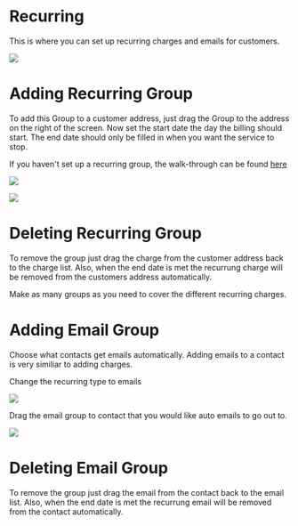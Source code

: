 # Recurring
This is where you can set up recurring charges and emails for customers.


![](https://cdn.realsgii2.dev/wise-software-docs/image_36.ce3484ff.png)


# Adding Recurring Group
To add this Group to a customer address, just drag the Group to the address on the right of the screen. Now set the start date the day the billing should start. The end date should only be filled in when you want the service to stop. 

If you haven't set up a recurring group, the walk-through can be found [here](https://docs.wisesoftwareinc.com/enterprise/billing/settings/charges)

![](https://cdn.realsgii2.dev/wise-software-docs/image_54.8a914e6f.png)


![](https://cdn.realsgii2.dev/wise-software-docs/image_55.8f3fdff2.png)

# Deleting Recurring Group

To remove the group just drag the charge from the customer address back to the charge list. Also, when the end date is met the recurrung charge will be removed from the customers address automatically.


Make as many groups as you need to cover the different recurring charges.

# Adding Email Group
Choose what contacts get emails automatically. Adding emails to a contact is very similiar to adding charges. 

Change the recurring type to emails

![](https://wiselibrary.blob.core.windows.net/docs/Windows/RecurringEmails.png)

Drag the email group to contact that you would like auto emails to go out to.

![](https://wiselibrary.blob.core.windows.net/docs/Windows/EmailEndDate.png)

# Deleting Email Group
To remove the group just drag the email from the contact back to the email list. Also, when the end date is met the recurrung email will be removed from the contact automatically.


